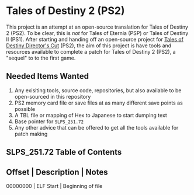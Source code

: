 # Tales of Destiny 2 (PS2)
This project is an attempt at an open-source translation for Tales of Destiny 2 (PS2).
To be clear, this is *not* for Tales of Eternia (PSP) or Tales of Destiny II (PS1).
After starting and handing off an open-source project for [Tales of Destiny Director's Cut](https://github.com/furiousg4m3r/Tales-of-Destiny-DC "Tales of Destiny DC") (PS2), the aim of this project is have tools and resources available to complete a patch for Tales of Destiny 2 (PS2), a "sequel" to to the first game.

## Needed Items Wanted
1. Any exisiting tools, source code, repositories, but also available to be open-sourced in this repository
2. PS2 memory card file or save files at as many different save points as possible
3. A TBL file or mapping of Hex to Japanese to start dumping text
4. Base pointer for `SLPS_251.72`
5. Any other advice that can be offered to get all the tools available for patch making

## SLPS_251.72 Table of Contents
Offset   | Description | Notes
-----------------------------
00000000 | ELF Start   | Beginning of file
